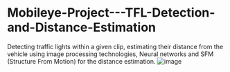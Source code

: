 # Mobileye-Project---TFL-Detection-and-Distance-Estimation
Detecting traffic lights within a given clip, estimating their distance from the vehicle using image processing technologies, Neural networks and SFM (Structure From Motion) for the distance estimation.
![image](https://user-images.githubusercontent.com/45630158/136716633-45d25736-dc37-4390-b0ac-033138ba7c1b.png)

